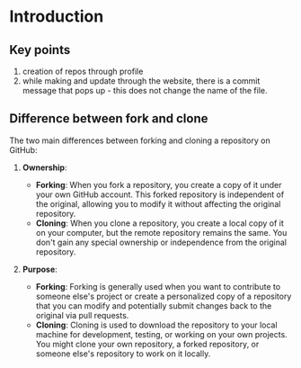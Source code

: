 # Introduction
## Key points
1. creation of repos through profile 
2. while making and update through the website, there is a commit message that pops up - this does not change the name of the file.


## Difference between fork and clone
The two main differences between forking and cloning a repository on GitHub:

1. **Ownership**:
   - **Forking**: When you fork a repository, you create a copy of it under your own GitHub account. This forked repository is independent of the original, allowing you to modify it without affecting the original repository.
   - **Cloning**: When you clone a repository, you create a local copy of it on your computer, but the remote repository remains the same. You don't gain any special ownership or independence from the original repository.

2. **Purpose**:
   - **Forking**: Forking is generally used when you want to contribute to someone else's project or create a personalized copy of a repository that you can modify and potentially submit changes back to the original via pull requests.
   - **Cloning**: Cloning is used to download the repository to your local machine for development, testing, or working on your own projects. You might clone your own repository, a forked repository, or someone else's repository to work on it locally.